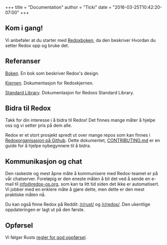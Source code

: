 +++
title = "Documentation"
author = "Ticki"
date = "2016-03-25T10:42:20-07:00"
+++

## Kom i gang!

Vi anbefaler at du starter med [Redoxboken](https://doc.redox-os.org/book/), da den beskriver Hvordan du setter Redox opp og bruke det.

## Referanser

[Boken](https://doc.redox-os.org/book/). En bok som beskriver Redox's design.

[Kjernen](https://doc.redox-os.org/kernel/kernel/). Dokumentasjon for Redoxkjernen.

[Standard Library](https://doc.redox-os.org/std/std/). Dokumentasjon for Redoxs Standard Library.

## Bidra til Redox

Takk for din interesse i å bidra til Redox!
Det finnes mange måter å hjelpe oss og vi setter pris på dem alle.

Redox er et stort prosjekt spredt ut over mange repos som kan finnes i
[Redoxorganisasjon på Github](https://github.com/redox-os). Dette dokumentet,
[CONTRIBUTING.md](https://github.com/redox-os/redox/blob/master/CONTRIBUTING.md)
er en guide for å hjelpe nybegynnere til å bidra.

## Kommunikasjon og chat

Den raskeste og mest åpne måte å kommunisere med Redox-teamet er på vår
chatserver. Foreløpig er den eneste måten å bli det ved å sende en e-mail til
[info@redox-os.org](mailto:info@redox-os.org), som kan ta litt tid
siden det ikke er automatisert. Vi jobber med en enklere måte å gjøre dette,
men dette er den mest praktiske måten nå.

Du kan også finne Redox på Reddit:
[/r/rust/](https://www.reddit.com/r/rust) og
[/r/redox/](https://www.reddit.com/r/redox). Den ukentlige oppdateringen er lagt ut på den første.

## Opførsel
Vi følger Rusts [regler for god oppførsel](http://www.rust-lang.org/conduct.html).
